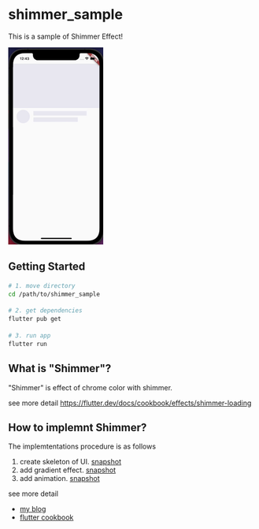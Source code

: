 # shimmer_sample

This is a sample of Shimmer Effect!

<img src="./docs/tilt_shimmer.gif" height=400>

## Getting Started

```sh
# 1. move directory
cd /path/to/shimmer_sample

# 2. get dependencies
flutter pub get

# 3. run app
flutter run
```

## What is "Shimmer"?
"Shimmer" is effect of chrome color with shimmer.

see more detail
https://flutter.dev/docs/cookbook/effects/shimmer-loading

## How to implemnt Shimmer?
The implemtentations procedure is as follows

1. create skeleton of UI.
  [snapshot](https://github.com/torikatsupg/shimmer_sample/tree/step1/createSkeleton)
2. add gradient effect.
  [snapshot](https://github.com/torikatsupg/shimmer_sample/tree/step2/addAGradientEffect)
3. add animation.
  [snapshot](https://github.com/torikatsupg/shimmer_sample/tree/step3/addAnimation)

see more detail
- [my blog](https://torikatsu923.hatenablog.com/entry/2021/07/14/015424)
- [flutter cookbook](https://flutter.dev/docs/cookbook/effects/shimmer-loading)
